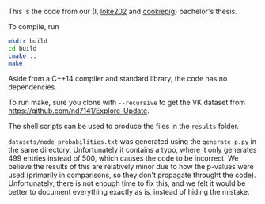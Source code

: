 This is the code from our (I, [loke202](https://github.com/loke202) and [cookiepig](https://github.com/cookiepig)) bachelor's thesis.

To compile, run
```sh
mkdir build
cd build
cmake ..
make
```

Aside from a C++14 compiler and standard library, the code has no dependencies.

To run make, sure you clone with `--recursive` to get the VK dataset from https://github.com/nd7141/Explore-Update.

The shell scripts can be used to produce the files in the `results` folder.

`datasets/node_probabilities.txt` was generated using the `generate_p.py` in the same directory. Unfortunately it contains a typo, where it only generates 499 entries instead of 500, which causes the code to be incorrect. We believe the results of this are relatively minor due to how the p-values were used (primarily in comparisons, so they don't propagate throught the code). Unfortunately, there is not enough time to fix this, and we felt it would be better to document everything exactly as is, instead of hiding the mistake.
